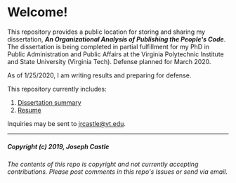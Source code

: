# Welcome!
This repository provides a public location for storing and sharing my dissertation, ***An Organizational Analysis of Publishing the People's Code***. The dissertation is being completed in partial fulfillment for my PhD in Public Administration and Public Affairs at the Virginia Polytechnic Institute and State University (Virginia Tech). Defense planned for March 2020.

As of 1/25/2020, I am writing results and preparing for defense.

This repository currently includes:
1. [Dissertation summary](https://github.com/jcastle/dissertation_publishingOSS/blob/master/Summary/DissertationSummary.md)
2. [Resume](https://github.com/jcastle/dissertation_publishingOSS/blob/master/Resume.pdf)

Inquiries may be sent to jrcastle@vt.edu.


---

##### Copyright (c) 2019, Joseph Castle #####

###### The contents of this repo is copyright and not currently accepting contributions. Please post comments in this repo's Issues or send via email. ######
